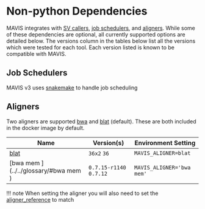 # Non-python Dependencies

MAVIS integrates with
[SV callers](./sv_callers.md),
[job schedulers](#job-schedulers), and
[aligners](#aligners). While some of
these dependencies are optional, all currently supported options are
detailed below. The versions column in the tables below list all the
versions which were tested for each tool. Each version listed is known
to be compatible with MAVIS.

## Job Schedulers

MAVIS v3 uses [snakemake](https://snakemake.readthedocs.io/en/stable/) to handle job scheduling

## Aligners

Two aligners are supported [bwa](../../glossary/#bwa) and
[blat](../../glossary/#blat) (default). These are both included in the docker image by default.

| Name                                           | Version(s)              | Environment Setting       |
| ---------------------------------------------- | ----------------------- | ------------------------- |
| [blat](../../glossary/#blat)                   | `36x2` `36`             | `MAVIS_ALIGNER=blat`      |
| [bwa mem <bwa>](../../glossary/#bwa mem <bwa>) | `0.7.15-r1140` `0.7.12` | `MAVIS_ALIGNER='bwa mem'` |

!!! note
    When setting the aligner you will also need to set the
    [aligner_reference](../../configuration/settings/#aligner_reference) to match
